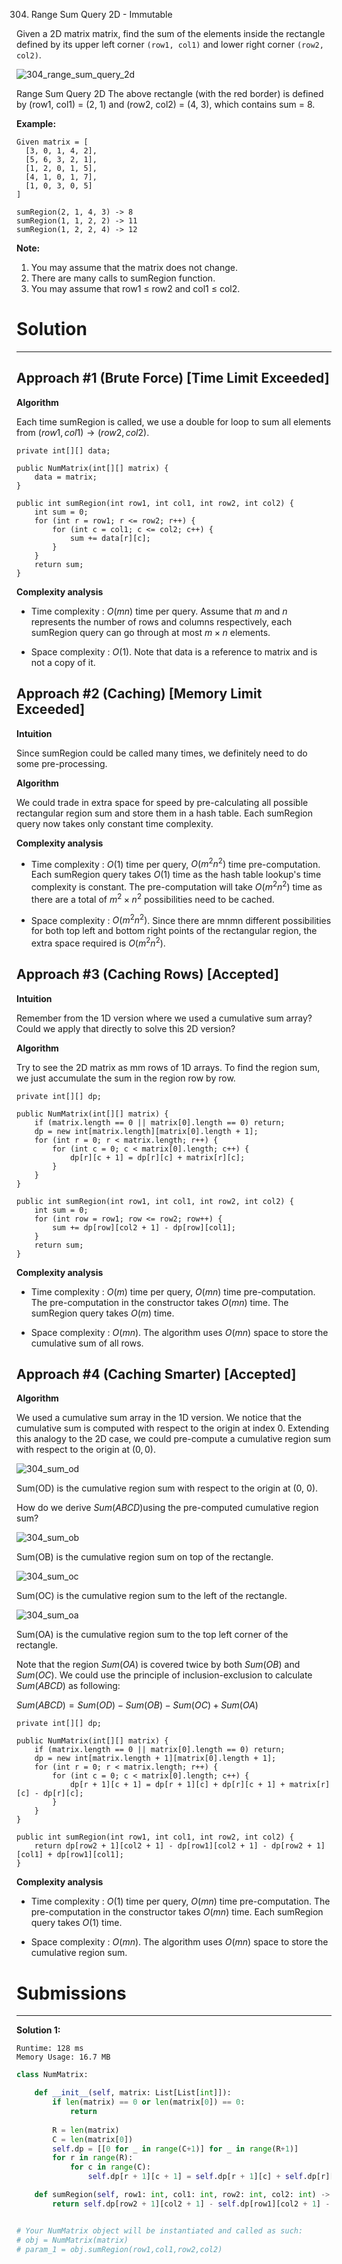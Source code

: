 304. Range Sum Query 2D - Immutable

Given a 2D matrix matrix, find the sum of the elements inside the rectangle defined by its upper left corner `(row1, col1)` and lower right corner `(row2, col2)`.

![304_range_sum_query_2d](img/304_range_sum_query_2d.png)

Range Sum Query 2D
The above rectangle (with the red border) is defined by (row1, col1) = (2, 1) and (row2, col2) = (4, 3), which contains sum = 8.

**Example:**
```
Given matrix = [
  [3, 0, 1, 4, 2],
  [5, 6, 3, 2, 1],
  [1, 2, 0, 1, 5],
  [4, 1, 0, 1, 7],
  [1, 0, 3, 0, 5]
]

sumRegion(2, 1, 4, 3) -> 8
sumRegion(1, 1, 2, 2) -> 11
sumRegion(1, 2, 2, 4) -> 12
```

**Note:**
1. You may assume that the matrix does not change.
1. There are many calls to sumRegion function.
1. You may assume that row1 ≤ row2 and col1 ≤ col2.

# Solution
---
## Approach #1 (Brute Force) [Time Limit Exceeded]
**Algorithm**

Each time sumRegion is called, we use a double for loop to sum all elements from $(row1, col1) \rightarrow (row2, col2)$.

```
private int[][] data;

public NumMatrix(int[][] matrix) {
    data = matrix;
}

public int sumRegion(int row1, int col1, int row2, int col2) {
    int sum = 0;
    for (int r = row1; r <= row2; r++) {
        for (int c = col1; c <= col2; c++) {
            sum += data[r][c];
        }
    }
    return sum;
}
```

**Complexity analysis**

* Time complexity : $O(mn)$ time per query. Assume that $m$ and $n$ represents the number of rows and columns respectively, each sumRegion query can go through at most $m \times n$ elements.

* Space complexity : $O(1)$. Note that data is a reference to matrix and is not a copy of it.

## Approach #2 (Caching) [Memory Limit Exceeded]
**Intuition**

Since sumRegion could be called many times, we definitely need to do some pre-processing.

**Algorithm**

We could trade in extra space for speed by pre-calculating all possible rectangular region sum and store them in a hash table. Each sumRegion query now takes only constant time complexity.

**Complexity analysis**

* Time complexity : $O(1)$ time per query, $O(m^2n^2)$ time pre-computation. Each sumRegion query takes $O(1)$ time as the hash table lookup's time complexity is constant. The pre-computation will take $O(m^2n^2)$ time as there are a total of $m^2 \times n^2$ possibilities need to be cached.

* Space complexity : $O(m^2n^2)$. Since there are mnmn different possibilities for both top left and bottom right points of the rectangular region, the extra space required is $O(m^2n^2)$.

## Approach #3 (Caching Rows) [Accepted]
**Intuition**

Remember from the 1D version where we used a cumulative sum array? Could we apply that directly to solve this 2D version?

**Algorithm**

Try to see the 2D matrix as mm rows of 1D arrays. To find the region sum, we just accumulate the sum in the region row by row.

```
private int[][] dp;

public NumMatrix(int[][] matrix) {
    if (matrix.length == 0 || matrix[0].length == 0) return;
    dp = new int[matrix.length][matrix[0].length + 1];
    for (int r = 0; r < matrix.length; r++) {
        for (int c = 0; c < matrix[0].length; c++) {
            dp[r][c + 1] = dp[r][c] + matrix[r][c];
        }
    }
}

public int sumRegion(int row1, int col1, int row2, int col2) {
    int sum = 0;
    for (int row = row1; row <= row2; row++) {
        sum += dp[row][col2 + 1] - dp[row][col1];
    }
    return sum;
}
```

**Complexity analysis**

* Time complexity : $O(m)$ time per query, $O(mn)$ time pre-computation. The pre-computation in the constructor takes $O(mn)$ time. The sumRegion query takes $O(m)$ time.

* Space complexity : $O(mn)$. The algorithm uses $O(mn)$ space to store the cumulative sum of all rows.

## Approach #4 (Caching Smarter) [Accepted]
**Algorithm**

We used a cumulative sum array in the 1D version. We notice that the cumulative sum is computed with respect to the origin at index 0. Extending this analogy to the 2D case, we could pre-compute a cumulative region sum with respect to the origin at $(0, 0)$.

![304_sum_od](img/304_sum_od.png)

Sum(OD) is the cumulative region sum with respect to the origin at (0, 0).

How do we derive $Sum(ABCD)$using the pre-computed cumulative region sum?

![304_sum_ob](img/304_sum_ob.png)

Sum(OB) is the cumulative region sum on top of the rectangle.

![304_sum_oc](img/304_sum_oc.png)

Sum(OC) is the cumulative region sum to the left of the rectangle.

![304_sum_oa](img/304_sum_oa.png)

Sum(OA) is the cumulative region sum to the top left corner of the rectangle.

Note that the region $Sum(OA)$ is covered twice by both $Sum(OB)$ and $Sum(OC)$. We could use the principle of inclusion-exclusion to calculate $Sum(ABCD)$ as following:

$Sum(ABCD) = Sum(OD) - Sum(OB) - Sum(OC) + Sum(OA)$

```
private int[][] dp;

public NumMatrix(int[][] matrix) {
    if (matrix.length == 0 || matrix[0].length == 0) return;
    dp = new int[matrix.length + 1][matrix[0].length + 1];
    for (int r = 0; r < matrix.length; r++) {
        for (int c = 0; c < matrix[0].length; c++) {
            dp[r + 1][c + 1] = dp[r + 1][c] + dp[r][c + 1] + matrix[r][c] - dp[r][c];
        }
    }
}

public int sumRegion(int row1, int col1, int row2, int col2) {
    return dp[row2 + 1][col2 + 1] - dp[row1][col2 + 1] - dp[row2 + 1][col1] + dp[row1][col1];
}
```

**Complexity analysis**

* Time complexity : $O(1)$ time per query, $O(mn)$ time pre-computation. The pre-computation in the constructor takes $O(mn)$ time. Each sumRegion query takes $O(1)$ time.

* Space complexity : $O(mn)$. The algorithm uses $O(mn)$ space to store the cumulative region sum.

# Submissions
---
**Solution 1:**
```
Runtime: 128 ms
Memory Usage: 16.7 MB
```
```python
class NumMatrix:

    def __init__(self, matrix: List[List[int]]):
        if len(matrix) == 0 or len(matrix[0]) == 0:
            return
        
        R = len(matrix)
        C = len(matrix[0])
        self.dp = [[0 for _ in range(C+1)] for _ in range(R+1)]
        for r in range(R):
            for c in range(C):
                self.dp[r + 1][c + 1] = self.dp[r + 1][c] + self.dp[r][c + 1] + matrix[r][c] - self.dp[r][c];

    def sumRegion(self, row1: int, col1: int, row2: int, col2: int) -> int:
        return self.dp[row2 + 1][col2 + 1] - self.dp[row1][col2 + 1] - self.dp[row2 + 1][col1] + self.dp[row1][col1]


# Your NumMatrix object will be instantiated and called as such:
# obj = NumMatrix(matrix)
# param_1 = obj.sumRegion(row1,col1,row2,col2)
```